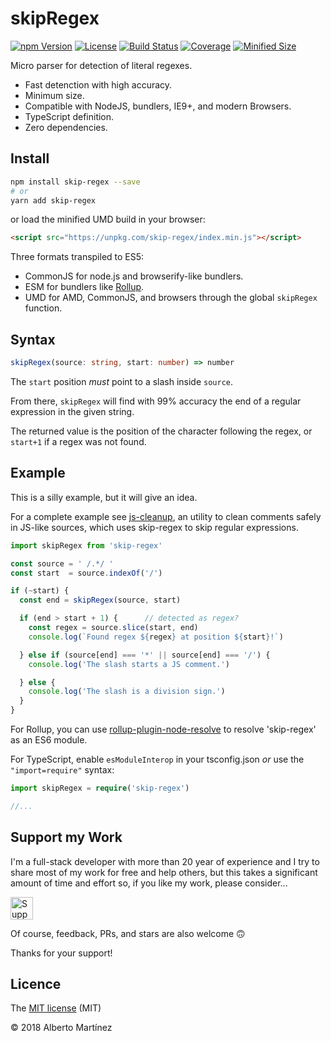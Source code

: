 # skipRegex

[![npm Version][npm-badge]][npm-url]
[![License][license-badge]][license-url]
[![Build Status][travis-badge]][travis-url]
[![Coverage][codecov-badge]][codecov-url]
[![Minified Size][size-badge]][size-url]

Micro parser for detection of literal regexes.

- Fast detenction with high accuracy.
- Minimum size.
- Compatible with NodeJS, bundlers, IE9+, and modern Browsers.
- TypeScript definition.
- Zero dependencies.

## Install

```bash
npm install skip-regex --save
# or
yarn add skip-regex
```

or load the minified UMD build in your browser:

```html
<script src="https://unpkg.com/skip-regex/index.min.js"></script>
```

Three formats transpiled to ES5:

- CommonJS for node.js and browserify-like bundlers.
- ESM for bundlers like [Rollup](https://github.com/rollup/rollup).
- UMD for AMD, CommonJS, and browsers through the global `skipRegex` function.

## Syntax

```ts
skipRegex(source: string, start: number) => number
```

The `start` position _must_ point to a slash inside `source`.

From there, `skipRegex` will find with 99% accuracy the end of a regular expression in the given string.

The returned value is the position of the character following the regex, or `start+1` if a regex was not found.

## Example

This is a silly example, but it will give an idea.

For a complete example see [js-cleanup](https://github.com/aMarCruz/js-cleanup), an utility to clean comments safely in JS-like sources, which uses skip-regex to skip regular expressions.

```js
import skipRegex from 'skip-regex'

const source = ' /.*/ '
const start  = source.indexOf('/')

if (~start) {
  const end = skipRegex(source, start)

  if (end > start + 1) {      // detected as regex?
    const regex = source.slice(start, end)
    console.log(`Found regex ${regex} at position ${start}!`)

  } else if (source[end] === '*' || source[end] === '/') {
    console.log('The slash starts a JS comment.')

  } else {
    console.log('The slash is a division sign.')
  }
}
```

For Rollup, you can use [rollup-plugin-node-resolve](https://github.com/rollup/rollup-plugin-node-resolve) to resolve 'skip-regex' as an ES6 module.

For TypeScript, enable `esModuleInterop` in your tsconfig.json _or_ use the `"import=require"` syntax:

```ts
import skipRegex = require('skip-regex')

//...
```

## Support my Work

I'm a full-stack developer with more than 20 year of experience and I try to share most of my work for free and help others, but this takes a significant amount of time and effort so, if you like my work, please consider...

<!-- markdownlint-disable MD033 -->
[<img src="https://amarcruz.github.io/images/kofi_blue.png" height="36" title="Support Me on Ko-fi" />][kofi-url]
<!-- markdownlint-enable MD033 -->

Of course, feedback, PRs, and stars are also welcome 🙃

Thanks for your support!

## Licence

The [MIT license](LICENSE) (MIT)

&copy; 2018 Alberto Martínez

[npm-badge]:      https://badgen.net/npm/v/skip-regex
[npm-url]:        https://www.npmjs.com/package/skip-regex
[license-badge]:  https://badgen.net/npm/license/skip-regex
[license-url]:    https://github.com/aMarCruz/skip-regex/blob/master/LICENSE
[travis-badge]:   https://travis-ci.org/aMarCruz/skip-regex.svg?branch=master
[travis-url]:     https://travis-ci.org/aMarCruz/skip-regex
[codecov-badge]:  https://codecov.io/gh/aMarCruz/skip-regex/branch/master/graph/badge.svg
[codecov-url]:    https://codecov.io/gh/aMarCruz/skip-regex
[size-badge]:     https://badgen.net/bundlephobia/min/skip-regex
[size-url]:       https://bundlephobia.com/result?p=skip-regex
[kofi-url]:       https://ko-fi.com/C0C7LF7I
